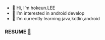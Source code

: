- 👋 Hi, I’m hokeun.LEE
- 👀 I’m interested in android develop
- 🌱 I’m currently learning java,kotlin,android

### RESUME [🧷](https://www.notion.so/2958765a5f344850936180dda43c36a0)
<!---
h0keun/h0keun is a ✨ special ✨ repository because its `README.md` (this file) appears on your GitHub profile.
You can click the Preview link to take a look at your changes.
--->
